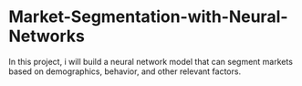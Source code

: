 # Market-Segmentation-with-Neural-Networks
In this project, i will build a neural network model that can segment markets based on demographics, behavior, and other relevant factors. 
